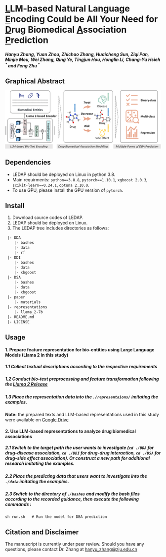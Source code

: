# <u>L</u>LM-based Natural Language <u>E</u>ncoding Could be All Your Need for <u>D</u>rug Biomedical <u>A</u>ssociation <u>P</u>rediction

##### Hanyu Zhang, Yuan Zhou, Zhichao Zhang, Huaicheng Sun, Ziqi Pan, Minjie Mou, Wei Zhang, Qing Ye, Tingjun Hou, Honglin Li, Chang-Yu Hsieh<sup> * </sup> and Feng Zhu<sup> * </sup>



## Graphical Abstract

![image](./paper/materials/Graphical-abstract.png) 



## Dependencies

- LEDAP should be deployed on Linux in python 3.8.
- Main requirments: `python==3.8.8`, `pytorch==1.10.1`, `xgboost 2.0.3`, `scikit-learn==0.24.1`, `optuna 2.10.0`.
- To use GPU, please install the GPU version of  `pytorch`.



## Install

1. Download source codes of LEDAP.
2. LEDAP should be deployed on Linux.
3. The LEDAP tree includes directories as follows:

```
 |- DDA
    |- bashes
    |- data
    |- rf
 |- DDI
    |- bashes
    |- data
    |- xbgoost
 |- DSA
    |- bashes
    |- data
    |- xbgoost
 |- paper
    |- materials
 |- representations
    |- llama_2-7b
 |- README.md
 |- LICENSE
```



## Usage

#### 1. Prepare feature representation for bio-entities using Large Language Models (Llama 2 in this study)

##### 1.1 Collect textual descriptions according to the respective requirements

##### 1.2 Conduct bio-text preprocessing and feature transformation following the [Llama 2 Release](https://github.com/Meta-Llama/llama)

##### 1.3 Place the representation data into the `./representaions/` imitating the examples. 

__Note:__ the prepared texts and LLM-based representations used in this study were available on [Google Drive](https://drive.google.com/drive/folders/1Xym2iMiKDzOgwPUQRSrOcTdbri9eZG7u?usp=drive_link)

#### 2. Use LLM-based representations to analyze drug biomedical associations

##### 2.1 Switch to the target path the user wants to investigate (`cd ./DDA` for drug-disease association, `cd ./DDI` for drug-drug interaction, `cd ./DSA` for drug-side effect association). Or construct a new path for additional research imitating the examples.

##### 2.2 Place the predicting data that users want to investigate into the `./data` imitating the examples.

##### 2.3 Switch to the directory of `./bashes` and modify the bash files according to the recorded guidance, then execute the following commands :

```
sh run.sh	# Run the model for DBA prediction
```



## Citation and Disclaimer

The manuscript is currently under peer review. Should you have any questions, please contact Dr. Zhang at hanyu_zhang@zju.edu.cn

